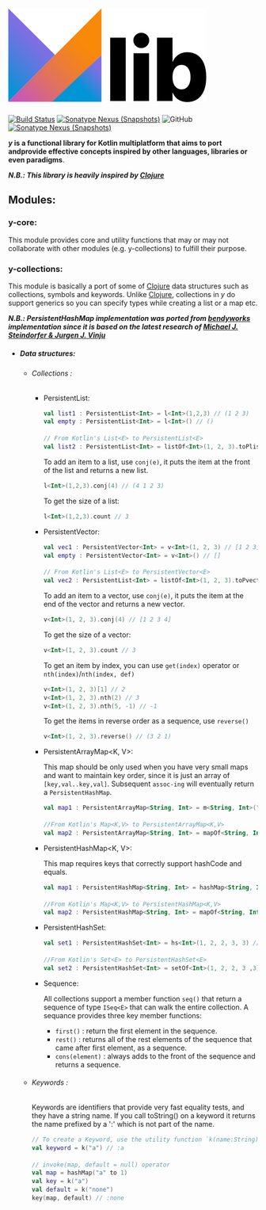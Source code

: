 ![Y](docs/art/logo-with-text.png)
========

[![Build Status](https://github.com/whyrising/y/workflows/build/badge.svg)](https://github.com/whyrising/y/actions) [![Sonatype Nexus (Snapshots)](https://img.shields.io/maven-central/v/com.github.whyrising.y/y-common?color=blue&label=latest%20release&server=https%3A%2F%2Foss.sonatype.org)](http://search.maven.org/#search|ga|1|com.github.whyrising.y) ![GitHub](https://img.shields.io/github/license/whyrising/y) [![Sonatype Nexus (Snapshots)](https://img.shields.io/nexus/s/com.github.whyrising.y/y-core?label=latest%20snapshot&server=https%3A%2F%2Foss.sonatype.org)](https://oss.sonatype.org/content/repositories/snapshots/com/github/whyrising/y/)

***y* is a functional library for Kotlin multiplatform that aims to port
andprovide effective concepts inspired by other languages, libraries or even
paradigms**.

***N.B.: This library is heavily inspired
by [Clojure](https://clojure.org/index)***

## Modules:

### y-core:

This module provides core and utility functions that may or may not collaborate
with other modules (e.g. y-collections) to fulfill their purpose.

### y-collections:

This module is basically a port of some of [Clojure](https://clojure.org/index)
data structures such as collections, symbols and keywords.
Unlike [Clojure](https://clojure.org/index), collections in *y* do support
generics so you can specify types while creating a list or a map etc.

***N.B.: PersistentHashMap implementation was ported
from [bendyworks](https://github.com/bendyworks/lean-map) implementation since
it is based on the latest research
of [Michael J. Steindorfer & Jurgen J. Vinju](https://michael.steindorfer.name/publications/oopsla15.pdf)***

- ##### Data structures:

    - ###### Collections :

        - PersistentList<E>:

          ```kotlin
          val list1 : PersistentList<Int> = l<Int>(1,2,3) // (1 2 3)
          val empty : PersistentList<Int> = l<Int>() // ()
          
          // From Kotlin's List<E> to PersistentList<E>
          val list2 : PersistentList<Int> = listOf<Int>(1, 2, 3).toPlist() // (1 2 3)
          ```

          To add an item to a list, use `conj(e)`, it puts the item at the front
          of the list and returns a new list.

          ```kotlin
          l<Int>(1,2,3).conj(4) // (4 1 2 3)
          ```

          To get the size of a list:

          ```kotlin
          l<Int>(1,2,3).count // 3
          ```

        - PersistentVector<E>:

            ```kotlin
          val vec1 : PersistentVector<Int> = v<Int>(1, 2, 3) // [1 2 3]
            val empty : PersistentVector<Int> = v<Int>() // []
            
            // From Kotlin's List<E> to PersistentVector<E>
            val vec2 : PersistentList<Int> = listOf<Int>(1, 2, 3).toPvector() // [1 2 3]
          ```

          To add an item to a vector, use `conj(e)`, it puts the item at the end
          of the vector and returns a new vector.

          ```kotlin
          v<Int>(1, 2, 3).conj(4) // [1 2 3 4]
          ```

          To get the size of a vector:

          ```kotlin
          v<Int>(1, 2, 3).count // 3
          ```

          To get an item by index, you can use `get(index)` operator
          or `nth(index)`/`nth(index, def)`

          ```kotlin
          v<Int>(1, 2, 3)[1] // 2
          v<Int>(1, 2, 3).nth(2) // 3
          v<Int>(1, 2, 3).nth(5, -1) // -1
          ```

          To get the items in reverse order as a sequence, use `reverse()`

          ```kotlin
          v<Int>(1, 2, 3).reverse() // (3 2 1)
          ```

        - PersistentArrayMap<K, V>:

          This map should be only used when you have very small maps and want to
          maintain key order, since it is just an array of `[key,val..key,val]`.
          Subsequent `assoc-ing` will eventually return a `PersistentHashMap`.

            ```kotlin
            val map1 : PersistentArrayMap<String, Int> = m<String, Int>("1" to 1, "2" to 2) // {"1" 1, "2" 2}
              
            //From Kotlin's Map<K,V> to PersistentArrayMap<K,V>
            val map2 : PersistentArrayMap<String, Int> = mapOf<String, Int>("1" to 1, "2" to 2).toPArrayMap() // {"1" 1, "2" 2}
            ```

        - PersistentHashMap<K, V>:

          This map requires keys that correctly support hashCode and equals.

            ```kotlin
            val map1 : PersistentHashMap<String, Int> = hashMap<String, Int>("1" to 1, "2" to 2) // {"1" 1, "2" 2}
            
            //From Kotlin's Map<K,V> to PersistentHashMap<K,V>
            val map2 : PersistentHashMap<String, Int> = mapOf<String, Int>("1" to 1, "2" to 2).toPhashMap() // {"1" 1, "2" 2}
          ```

        - PersistentHashSet<E>:

          ```kotlin
          val set1 : PersistentHashSet<Int> = hs<Int>(1, 2, 2, 3, 3) // #{1 2 3}
          
          //From Kotlin's Set<E> to PersistentHashSet<E>
          val set2 : PersistentHashSet<Int> = setOf<Int>(1, 2, 2, 3 ,3).toPhashSet() // #{1 2 3}
          ```

        - Sequence:

          All collections support a member function `seq()` that return a
          sequence of type `ISeq<E>` that can walk the entire collection. A
          sequance provides three key member functions:

            - `first()` : return the first element in the sequence.
            - `rest()` : returns all of the rest elements of the sequence that
              came after first element, as a sequence.
            - `cons(element)` : always adds to the front of the sequence and
              returns a sequence.

    - ###### Keywords :

      Keywords are identifiers that provide very fast equality tests, and they
      have a string name. If you call toString() on a keyword it returns the
      name prefixed by a ':' which is not part of the name.

      ```kotlin
      // To create a Keyword, use the utility function `k(name:String)`:
      val keyword = k("a") // :a
      
      // invoke(map, default = null) operator
      val map = hashMap("a" to 1)
      val key = k("a")
      val default = k("none")
      key(map, default) // :none
      ```

